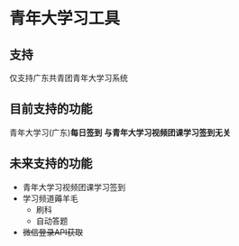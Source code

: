 # 青年大学习工具
## 支持
仅支持广东共青团青年大学习系统
## 目前支持的功能
青年大学习(广东)**每日签到**
**与青年大学习视频团课学习签到无关**
## 未来支持的功能
- 青年大学习视频团课学习签到
- 学习频道薅羊毛
  - 刷科
  - 自动答题
- ~~微信登录API获取~~

